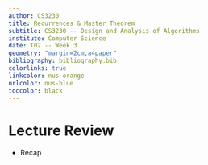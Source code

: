 ```yaml
---
author: CS3230
title: Recurrences & Master Theorem
subtitle: CS3230 -- Design and Analysis of Algorithms
institute: Computer Science
date: T02 -- Week 3
geometry: "margin=2cm,a4paper"
bibliography: bibliography.bib
colorlinks: true
linkcolor: nus-orange
urlcolor: nus-blue
toccolor: black
---
```


# Lecture Review

- Recap